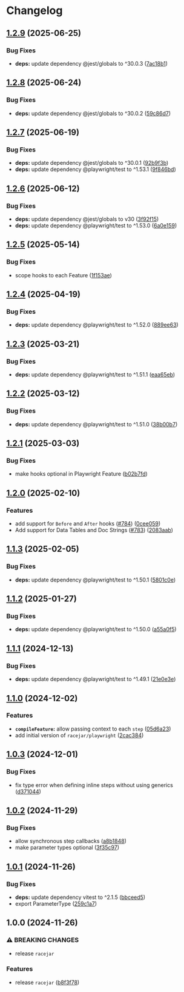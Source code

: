 # Changelog

## [1.2.9](https://github.com/portabletext/editor/compare/racejar-v1.2.8...racejar-v1.2.9) (2025-06-25)


### Bug Fixes

* **deps:** update dependency @jest/globals to ^30.0.3 ([7ac18b1](https://github.com/portabletext/editor/commit/7ac18b10574b1641e923708ca9a30f96bb65ec6c))

## [1.2.8](https://github.com/portabletext/editor/compare/racejar-v1.2.7...racejar-v1.2.8) (2025-06-24)


### Bug Fixes

* **deps:** update dependency @jest/globals to ^30.0.2 ([59c86d7](https://github.com/portabletext/editor/commit/59c86d77adff8b8090c84ab70073e106348f4fc3))

## [1.2.7](https://github.com/portabletext/editor/compare/racejar-v1.2.6...racejar-v1.2.7) (2025-06-19)


### Bug Fixes

* **deps:** update dependency @jest/globals to ^30.0.1 ([92b9f3b](https://github.com/portabletext/editor/commit/92b9f3bb1aacf6f0ad7067991481eb40487ad281))
* **deps:** update dependency @playwright/test to ^1.53.1 ([9f846bd](https://github.com/portabletext/editor/commit/9f846bd7e6797ac493c6693ad2a74630b7f31bc4))

## [1.2.6](https://github.com/portabletext/editor/compare/racejar-v1.2.5...racejar-v1.2.6) (2025-06-12)


### Bug Fixes

* **deps:** update dependency @jest/globals to v30 ([3f92f15](https://github.com/portabletext/editor/commit/3f92f15fa399dbc19705bf0d680f53069333f355))
* **deps:** update dependency @playwright/test to ^1.53.0 ([6a0e159](https://github.com/portabletext/editor/commit/6a0e15902bce2d13abe011bbf4f70bff8b9573e7))

## [1.2.5](https://github.com/portabletext/editor/compare/racejar-v1.2.4...racejar-v1.2.5) (2025-05-14)


### Bug Fixes

* scope hooks to each Feature ([1f153ae](https://github.com/portabletext/editor/commit/1f153ae19b2509663a32a1a26838b4ece53226ff))

## [1.2.4](https://github.com/portabletext/editor/compare/racejar-v1.2.3...racejar-v1.2.4) (2025-04-19)


### Bug Fixes

* **deps:** update dependency @playwright/test to ^1.52.0 ([889ee63](https://github.com/portabletext/editor/commit/889ee638f0dccd473f361979fa6dfd1d8d3e216b))

## [1.2.3](https://github.com/portabletext/editor/compare/racejar-v1.2.2...racejar-v1.2.3) (2025-03-21)


### Bug Fixes

* **deps:** update dependency @playwright/test to ^1.51.1 ([eaa65eb](https://github.com/portabletext/editor/commit/eaa65eb8ae09bcbc2877e7f8d015b30be66c5f99))

## [1.2.2](https://github.com/portabletext/editor/compare/racejar-v1.2.1...racejar-v1.2.2) (2025-03-12)


### Bug Fixes

* **deps:** update dependency @playwright/test to ^1.51.0 ([38b00b7](https://github.com/portabletext/editor/commit/38b00b7e41b74a5075896e87e8ceac2a70c18a4b))

## [1.2.1](https://github.com/portabletext/editor/compare/racejar-v1.2.0...racejar-v1.2.1) (2025-03-03)


### Bug Fixes

* make hooks optional in Playwright Feature ([b02b7fd](https://github.com/portabletext/editor/commit/b02b7fd86c1ef77a4928f8997244b18c16972e9c))

## [1.2.0](https://github.com/portabletext/editor/compare/racejar-v1.1.3...racejar-v1.2.0) (2025-02-10)


### Features

* add support for `Before` and `After` hooks ([#784](https://github.com/portabletext/editor/issues/784)) ([0cee059](https://github.com/portabletext/editor/commit/0cee059aff7bb799ed51b608d8068490bc379d12))
* Add support for Data Tables and Doc Strings ([#783](https://github.com/portabletext/editor/issues/783)) ([2083aab](https://github.com/portabletext/editor/commit/2083aab7637ef5c5f95e25b5b4373b63869dde74))

## [1.1.3](https://github.com/portabletext/editor/compare/racejar-v1.1.2...racejar-v1.1.3) (2025-02-05)


### Bug Fixes

* **deps:** update dependency @playwright/test to ^1.50.1 ([5801c0e](https://github.com/portabletext/editor/commit/5801c0ed2cbfc85185b75cecd07cdb89a47a498b))

## [1.1.2](https://github.com/portabletext/editor/compare/racejar-v1.1.1...racejar-v1.1.2) (2025-01-27)


### Bug Fixes

* **deps:** update dependency @playwright/test to ^1.50.0 ([a55a0f5](https://github.com/portabletext/editor/commit/a55a0f591e59c77280c033c48d85bed8ea151bed))

## [1.1.1](https://github.com/portabletext/editor/compare/racejar-v1.1.0...racejar-v1.1.1) (2024-12-13)


### Bug Fixes

* **deps:** update dependency @playwright/test to ^1.49.1 ([21e0e3e](https://github.com/portabletext/editor/commit/21e0e3efe4b9451956f9d4133d65dca5147b3c64))

## [1.1.0](https://github.com/portabletext/editor/compare/racejar-v1.0.3...racejar-v1.1.0) (2024-12-02)


### Features

* **`compileFeature`:** allow passing context to each `step` ([05d6a23](https://github.com/portabletext/editor/commit/05d6a233d18eada7a46ff52520155f22d58f6ae4))
* add initial version of `racejar/playwright` ([2cac384](https://github.com/portabletext/editor/commit/2cac3846db0f01a157c00d55b0b7ba802278fe0a))

## [1.0.3](https://github.com/portabletext/editor/compare/racejar-v1.0.2...racejar-v1.0.3) (2024-12-01)


### Bug Fixes

* fix type error when defining inline steps without using generics ([d371044](https://github.com/portabletext/editor/commit/d371044dae46e87188bfc52cbadd8708748bb0ce))

## [1.0.2](https://github.com/portabletext/editor/compare/racejar-v1.0.1...racejar-v1.0.2) (2024-11-29)


### Bug Fixes

* allow synchronous step callbacks ([a8b1848](https://github.com/portabletext/editor/commit/a8b18489a5beaa1bd013d4753361357d53f44650))
* make parameter types optional ([3f35c97](https://github.com/portabletext/editor/commit/3f35c97cc2fcb7790f2edcd733132cefc35ae17d))

## [1.0.1](https://github.com/portabletext/editor/compare/racejar-v1.0.0...racejar-v1.0.1) (2024-11-26)


### Bug Fixes

* **deps:** update dependency vitest to ^2.1.5 ([bbceed5](https://github.com/portabletext/editor/commit/bbceed5c72ba6a9a9860fbbf89a939ae066d93f5))
* export ParameterType ([259c1a7](https://github.com/portabletext/editor/commit/259c1a7cce60a9c2106d6ee4c5d7c4d5da6c1917))

## 1.0.0 (2024-11-26)


### ⚠ BREAKING CHANGES

* release `racejar`

### Features

* release `racejar` ([b8f3f78](https://github.com/portabletext/editor/commit/b8f3f7885482282ba100d9c0c7eda84cbd72fce8))
